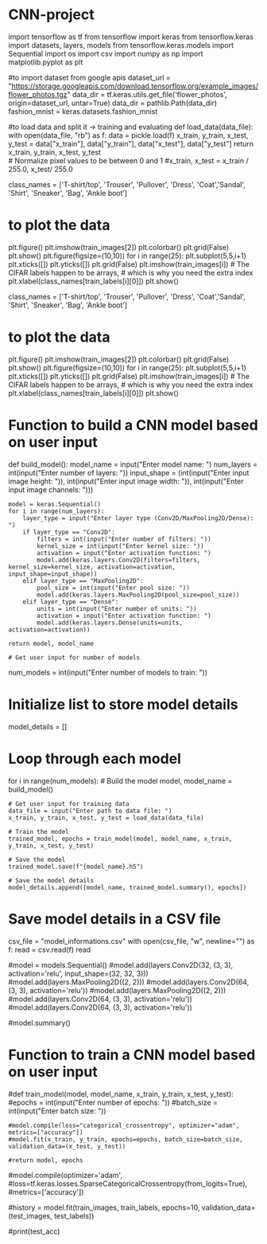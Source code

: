 # CNN-project
import tensorflow as tf
from tensorflow import keras
from tensorflow.keras import datasets, layers, models
from tensorflow.keras.models import Sequential
import os
import csv
import numpy as np
import matplotlib.pyplot as plt

#to import dataset from google apis
dataset_url = "https://storage.googleapis.com/download.tensorflow.org/example_images/flower_photos.tgz"
data_dir = tf.keras.utils.get_file('flower_photos', origin=dataset_url, untar=True)
data_dir = pathlib.Path(data_dir)
fashion_mnist = keras.datasets.fashion_mnist

#to load data and split it -> training and evaluating
def load_data(data_file):
    with open(data_file, "rb") as f:
        data = pickle.load(f)
    x_train, y_train, x_test, y_test = data["x_train"], data["y_train"], data["x_test"], data["y_test"]
    return x_train, y_train, x_test, y_test  
    # Normalize pixel values to be between 0 and 1
    #x_train, x_test = x_train / 255.0,  x_test/ 255.0
    
class_names = ['T-shirt/top', 'Trouser', 'Pullover', 'Dress', 'Coat','Sandal', 'Shirt', 'Sneaker', 'Bag', 'Ankle boot’]
# to plot the data
plt.figure()
plt.imshow(train_images[2])
plt.colorbar()
plt.grid(False)
plt.show()
plt.figure(figsize=(10,10))
for i in range(25):
    plt.subplot(5,5,i+1)
    plt.xticks([])
    plt.yticks([])
    plt.grid(False)
    plt.imshow(train_images[i])
    # The CIFAR labels happen to be arrays, 
    # which is why you need the extra index
    plt.xlabel(class_names[train_labels[i][0]])
plt.show()

class_names = ['T-shirt/top', 'Trouser', 'Pullover', 'Dress', 'Coat','Sandal', 'Shirt', 'Sneaker', 'Bag', 'Ankle boot’]
# to plot the data
plt.figure()
plt.imshow(train_images[2])
plt.colorbar()
plt.grid(False)
plt.show()
plt.figure(figsize=(10,10))
for i in range(25):
    plt.subplot(5,5,i+1)
    plt.xticks([])
    plt.yticks([])
    plt.grid(False)
    plt.imshow(train_images[i])
    # The CIFAR labels happen to be arrays, 
    # which is why you need the extra index
    plt.xlabel(class_names[train_labels[i][0]])
plt.show()

# Function to build a CNN model based on user input
def build_model():
    model_name = input("Enter model name: ")
    num_layers = int(input("Enter number of layers: "))
    input_shape = (int(input("Enter input image height: ")), int(input("Enter input image width: ")), int(input("Enter input image channels: ")))
    
    model = keras.Sequential()
    for i in range(num_layers):
        layer_type = input("Enter layer type (Conv2D/MaxPooling2D/Dense): ")
        if layer_type == "Conv2D":
            filters = int(input("Enter number of filters: "))
            kernel_size = int(input("Enter kernel size: "))
            activation = input("Enter activation function: ")
            model.add(keras.layers.Conv2D(filters=filters, kernel_size=kernel_size, activation=activation, input_shape=input_shape))
        elif layer_type == "MaxPooling2D":
            pool_size = int(input("Enter pool size: "))
            model.add(keras.layers.MaxPooling2D(pool_size=pool_size))
        elif layer_type == "Dense":
            units = int(input("Enter number of units: "))
            activation = input("Enter activation function: ")
            model.add(keras.layers.Dense(units=units, activation=activation))
            
    return model, model_name
    
    # Get user input for number of models
num_models = int(input("Enter number of models to train: "))

# Initialize list to store model details
model_details = []

# Loop through each model
for i in range(num_models):
    # Build the model
    model, model_name = build_model()
    
    # Get user input for training data
    data_file = input("Enter path to data file: ")
    x_train, y_train, x_test, y_test = load_data(data_file)
    
    # Train the model
    trained_model, epochs = train_model(model, model_name, x_train, y_train, x_test, y_test)
    
    # Save the model
    trained_model.save(f"{model_name}.h5")
    
    # Save the model details
    model_details.append([model_name, trained_model.summary(), epochs])
    
# Save model details in a CSV file
csv_file = "model_informations.csv"
with open(csv_file, "w", newline="") as f:
    read = csv.read(f)
    read
    
#model = models.Sequential()
#model.add(layers.Conv2D(32, (3, 3), activation='relu', input_shape=(32, 32, 3)))
#model.add(layers.MaxPooling2D((2, 2)))
#model.add(layers.Conv2D(64, (3, 3), activation='relu'))
#model.add(layers.MaxPooling2D((2, 2)))
#model.add(layers.Conv2D(64, (3, 3), activation='relu'))
#model.add(layers.Conv2D(64, (3, 3), activation='relu'))

#model.summary()

# Function to train a CNN model based on user input
#def train_model(model, model_name, x_train, y_train, x_test, y_test):
    #epochs = int(input("Enter number of epochs: "))
    #batch_size = int(input("Enter batch size: "))
    
    #model.compile(loss="categorical_crossentropy", optimizer="adam", metrics=["accuracy"])
    #model.fit(x_train, y_train, epochs=epochs, batch_size=batch_size, validation_data=(x_test, y_test))
    
    #return model, epochs
    
 #model.compile(optimizer='adam',
              #loss=tf.keras.losses.SparseCategoricalCrossentropy(from_logits=True),
              #metrics=['accuracy'])

#history = model.fit(train_images, train_labels, epochs=10, 
                    validation_data=(test_images, test_labels))
                    
                    
#print(test_acc)                    
